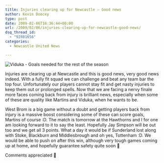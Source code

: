 ```yaml
---
title: Injuries clearing up for Newcastle – Good news
author: Kevin Doocey
type: post
date: 2009-02-06T16:36:44+00:00
url: /2009/02/06/injuries-clearing-up-for-newcastle-good-news/
dsq_thread_id:
  - "92801656"
categories:
  - Newcastle United News

---
```

![Viduka - Goals needed for the rest of the season](http://img.skysports.com/08/07/218x298/MarkViduka_1029351.jpg)

Injuries are clearing up at Newcastle and this is good news, very good news indeed. With a fully fit squad we can challenge and beat any team bar the top four. Unfortunately our players cannot stay fit and get nasty injuries to keep them out or prolonged spells. Now that we are facing a nervy finale more faces coming back from injury is brilliant news, especially when some of these are quality like Martins and Viduka, when he wants to be.

West Brom is a big game without a doubt and getting players back from injury is a massive boost considering some of these can score goals, Martins of course :D. The match is tomorrow at the Hawthorns and I for one am looking forward to it to say the least. Hopefully Jay Simpson will be out too and we get all 3 points. What a day it would be if Sunderland lost along with Stoke, Blackburn and Middlesbrough and oh yes, Tottenham :D. We would be able to push on after this win, although very tough games coming up at home, and hopefully guarantee safety quite soon 🙂

Comments appreciated 🙂
